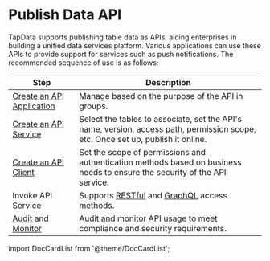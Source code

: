 # Publish Data API


TapData supports publishing table data as APIs, aiding enterprises in building a unified data services platform. Various applications can use these APIs to provide support for services such as push notifications. The recommended sequence of use is as follows:

| Step                                                        | Description                                                  |
| ----------------------------------------------------------- | ------------------------------------------------------------ |
| [Create an API Application](manage-app.md)                  | Manage based on the purpose of the API in groups.            |
| [Create an API Service](create-api-service.md)              | Select the tables to associate, set the API's name, version, access path, permission scope, etc. Once set up, publish it online. |
| [Create an API Client](create-api-client.md)                | Set the scope of permissions and authentication methods based on business needs to ensure the security of the API service. |
| Invoke API Service                                          | Supports [RESTful](query-via-restful.md) and [GraphQL](query-via-graphql.md) access methods. |
| [Audit](audit-api.md) and [Monitor](monitor-api-request.md) | Audit and monitor API usage to meet compliance and security requirements. |

import DocCardList from '@theme/DocCardList';

<DocCardList />